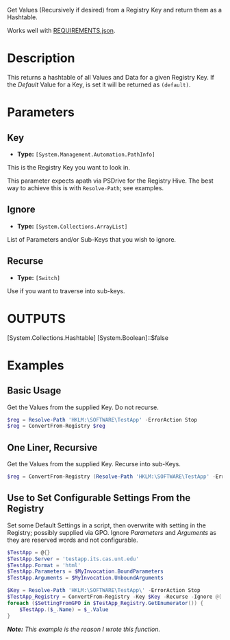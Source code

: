 
Get Values (Recursively if desired) from a Registry Key and return them as a Hashtable.

Works well with [REQUIREMENTS.json](https://github.com/UNT-CAS-ITS/ConvertFrom-Registry/wiki/REQUIREMENTS.json).

# Description

This returns a hashtable of all Values and Data for a given Registry Key. If the *Default* Value for a Key, is set it will be returned as `(default)`.

# Parameters

## Key

- **Type:** `[System.Management.Automation.PathInfo]`

This is the Registry Key you want to look in.

This parameter expects apath via PSDrive for the Registry Hive. The best way to achieve this is with `Resolve-Path`; see examples.

## Ignore

- **Type:** `[System.Collections.ArrayList]`

List of Parameters and/or Sub-Keys that you wish to ignore.

## Recurse

- **Type:** `[Switch]`

Use if you want to traverse into sub-keys.

# OUTPUTS

[System.Collections.Hashtable]
[System.Boolean]::$false

# Examples

## Basic Usage

Get the Values from the supplied Key. Do not recurse.

```powershell
$reg = Resolve-Path 'HKLM:\SOFTWARE\TestApp' -ErrorAction Stop
$reg = ConvertFrom-Registry $reg
```

## One Liner, Recursive

Get the Values from the supplied Key. Recurse into sub-Keys.

```powershell
$reg = ConvertFrom-Registry (Resolve-Path 'HKLM:\SOFTWARE\TestApp' -ErrorAction Stop) -Recurse
```

## Use to Set Configurable Settings From the Registry

Set some Default Settings in a script, then overwrite with setting in the Registry; possibly supplied via GPO. Ignore *Parameters* and *Arguments* as they are reserved words and not configurable.

```powershell
$TestApp = @{}
$TestApp.Server = 'testapp.its.cas.unt.edu'
$TestApp.Format = 'html'
$TestApp.Parameters = $MyInvocation.BoundParameters
$TestApp.Arguments = $MyInvocation.UnboundArguments

$Key = Resolve-Path 'HKLM:\SOFTWARE\TestApp\' -ErrorAction Stop
$TestApp_Registry = ConvertFrom-Registry -Key $Key -Recurse -Ignore @('Parameters','Arguments')
foreach ($SettingFromGPO in $TestApp_Registry.GetEnumerator()) {
    $TestApp.($_.Name) = $_.Value
}
```

***Note:*** *This example is the reason I wrote this function.*

